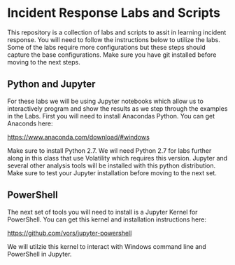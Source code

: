 # Incident Response Labs and Scripts
This repository is a collection of labs and scripts to assit in learning incident response. You will need to follow the instructions below to utilize the labs. Some of the labs require more configurations but these steps should capture the base configurations. Make sure you have git installed before moving to the next steps.

## Python and Jupyter
For these labs we will be using Jupyter notebooks which allow us to interactively program and show the results as we step through the examples in the Labs. First you will need to install Anacondas Python. You can get Anaconds here:

https://www.anaconda.com/download/#windows

Make sure to install Python 2.7. We wil need Python 2.7 for labs further along in this class that use Volatility which requires this version. Jupyter and several other analysis tools will be installed with this python distribution. Make sure to test your Jupyter installation before moving to the next set. 

## PowerShell
The next set of tools you will need to install is a Jupyter Kernel for PowerShell. You can get this kernel and installation instructions here:

https://github.com/vors/jupyter-powershell

We will utilzie this kernel to interact with Windows command line and PowerShell in Jupyter. 

